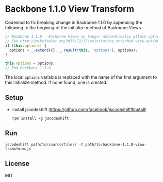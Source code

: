 # Backbone 1.1.0 View Transform

Codemod to fix breaking change in Backbone 1.1.0 by appending the following to the begining of the initialize method of Backbone Views

```javascript
// Backbone 1.1.0 - Backbone Views no longer automatically attach options passed to the constructor as this.options
// See http://mikefowler.me/2013/12/17/reinstating-attached-view-options-in-backbone-1.1.0/
if (this.options) {
  options = _.extend({}, _.result(this, 'options'), options);
}

this.options = options;
// End Backbone 1.1.0
```

The local `options` variable is replaced with the name of the first argument to this initialize method. If none found, one is created.

## Setup
 * Install jscodeshift (https://github.com/facebook/jscodeshift#install)
    ```
    npm install -g jscodeshift
    ```

## Run
```
jscodeshift path/to/source/files/ -t path/to/backbone-1.1.0-view-transform.js
```

## License

MIT
